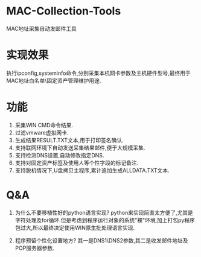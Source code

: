 # MAC-Collection-Tools
MAC地址采集自动发邮件工具

# 实现效果
执行ipconfig,systeminfo命令,分别采集本机网卡参数及主机硬件型号,最终用于MAC地址白名单\固定资产管理维护用途.

# 功能
1. 采集WIN CMD命令结果.
2. 过滤vmware虚拟网卡.
3. 生成结果RESULT.TXT文本,用于打印签名确认.
4. 支持联网环境下自动发送采集结果邮件,便于大规模采集.
5. 支持检测DNS设置,自动修改指定DNS.
6. 支持对固定资产标签及使用人等个性字段的标记备注.
7. 支持脱机情况下,U盘拷贝主程序,累计追加生成ALLDATA.TXT文本.

# Q&A
1. 为什么不要移植性好的python语言实现?
   python来实现简直太方便了,尤其是字符处理及for循环.但是考虑到程序运行对象的系统"裸"环境,加上打包py程序包过大,所以最终决定使用WIN原生批处理语言实现.
   
2. 程序预留个性化设置地方?
   其一是DNS1\DNS2参数,其二是收发邮件地址及POP服务器参数.
